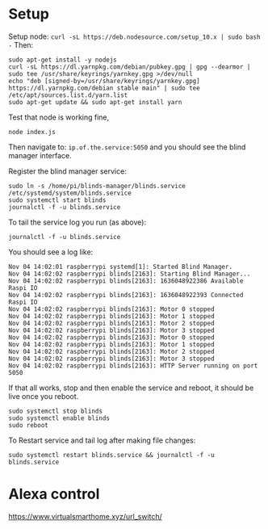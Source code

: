 # Setup

Setup node: `curl -sL https://deb.nodesource.com/setup_10.x | sudo bash -`
Then:
```
sudo apt-get install -y nodejs
curl -sL https://dl.yarnpkg.com/debian/pubkey.gpg | gpg --dearmor | sudo tee /usr/share/keyrings/yarnkey.gpg >/dev/null
echo "deb [signed-by=/usr/share/keyrings/yarnkey.gpg] https://dl.yarnpkg.com/debian stable main" | sudo tee /etc/apt/sources.list.d/yarn.list
sudo apt-get update && sudo apt-get install yarn
```

Test that node is working fine, 

```
node index.js
```

Then navigate to: `ip.of.the.service:5050` and you should see the blind manager interface.

Register the blind manager service:
```
sudo ln -s /home/pi/blinds-manager/blinds.service /etc/systemd/system/blinds.service
sudo systemctl start blinds
journalctl -f -u blinds.service
```

To tail the service log you run (as above):
```
journalctl -f -u blinds.service
```

You should see a log like:

```
Nov 04 14:02:01 raspberrypi systemd[1]: Started Blind Manager.
Nov 04 14:02:02 raspberrypi blinds[2163]: Starting Blind Manager...
Nov 04 14:02:02 raspberrypi blinds[2163]: 1636048922386 Available Raspi IO
Nov 04 14:02:02 raspberrypi blinds[2163]: 1636048922393 Connected Raspi IO
Nov 04 14:02:02 raspberrypi blinds[2163]: Motor 0 stopped
Nov 04 14:02:02 raspberrypi blinds[2163]: Motor 1 stopped
Nov 04 14:02:02 raspberrypi blinds[2163]: Motor 2 stopped
Nov 04 14:02:02 raspberrypi blinds[2163]: Motor 3 stopped
Nov 04 14:02:02 raspberrypi blinds[2163]: Motor 0 stopped
Nov 04 14:02:02 raspberrypi blinds[2163]: Motor 1 stopped
Nov 04 14:02:02 raspberrypi blinds[2163]: Motor 2 stopped
Nov 04 14:02:02 raspberrypi blinds[2163]: Motor 3 stopped
Nov 04 14:02:02 raspberrypi blinds[2163]: HTTP Server running on port 5050
```

If that all works, stop and then enable the service and reboot, it should be live once you reboot.

```
sudo systemctl stop blinds
sudo systemctl enable blinds
sudo reboot
```

To Restart service and tail log after making file changes:

```
sudo systemctl restart blinds.service && journalctl -f -u blinds.service
```

# Alexa control

https://www.virtualsmarthome.xyz/url_switch/
